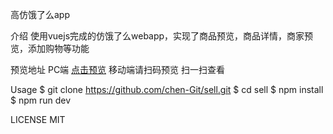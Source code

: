 高仿饿了么app

介绍
使用vuejs完成的仿饿了么webapp，实现了商品预览，商品详情，商家预览，添加购物等功能

预览地址
PC端 <a href="http://chensong.hashyoo.cn/chensong/#!/goods">点击预览</a>
移动端请扫码预览
扫一扫查看
<a target="_blank" href="https://qr.api.cli.im/qr?data=http%253A%252F%252Fchensong.hashyoo.cn%252Fchensong%252F%2523%2521%252Fgoods&level=H&transparent=false&bgcolor=%23ffffff&forecolor=%23000000&blockpixel=12&marginblock=1&logourl=&size=280&kid=cliim&key=4b0065cf6fc6965b2c78d20d73b9bf0e"><img src="https://qr.api.cli.im/qr?data=http%253A%252F%252Fchensong.hashyoo.cn%252Fchensong%252F%2523%2521%252Fgoods&level=H&transparent=false&bgcolor=%23ffffff&forecolor=%23000000&blockpixel=12&marginblock=1&logourl=&size=280&kid=cliim&key=4b0065cf6fc6965b2c78d20d73b9bf0e" alt=""></a>

Usage
$ git clone https://github.com/chen-Git/sell.git
$ cd sell
$ npm install
$ npm run dev

LICENSE
MIT
